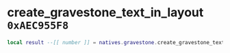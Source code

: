 # create_gravestone_text_in_layout `0xAEC955F8`

```lua
local result --[[ number ]] = natives.gravestone.create_gravestone_text_in_layout(_unk0 --[[ number ]], _unk1 --[[ number ]], _unk2 --[[ number ]], _unk3 --[[ number ]], _unk4 --[[ number ]], _unk5 --[[ number ]])
```